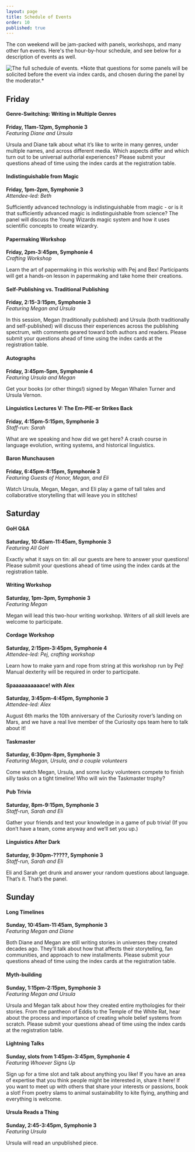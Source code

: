 ```yaml
---
layout: page
title: Schedule of Events
order: 10
published: true
---
```


The con weekend will be jam-packed with panels, workshops, and many other fun events. Here's the hour-by-hour schedule, and see below for a description of events as well.

<img src="{{ site.baseurl }}/images/2022/schedule-full.jpg" alt="The full schedule of events.">
*Note that questions for some panels will be solicited before the event via index cards, and chosen during the panel by the moderator.*

## Friday

#### Genre-Switching: Writing in Multiple Genres 
**Friday, 11am-12pm, Symphonie 3**<br>
*Featuring Diane and Ursula*

Ursula and Diane talk about what it’s like to write in many genres, under multiple names, and across different media. Which aspects differ and which turn out to be universal authorial experiences? Please submit your questions ahead of time using the index cards at the registration table.

#### Indistinguishable from Magic
**Friday, 1pm-2pm, Symphonie 3**<br>
*Attendee-led: Beth*

Sufficiently advanced technology is indistinguishable from magic - or is it that sufficiently advanced magic is indistinguishable from science? The panel will discuss the Young Wizards magic system and how it uses scientific concepts to create wizardry.

#### Papermaking Workshop
**Friday, 2pm-3:45pm, Symphonie 4**<br>
*Crafting Workshop*

Learn the art of papermaking in this workship with Pej and Bex! Participants will get a hands-on lesson in papermaking and take home their creations.

#### Self-Publishing vs. Traditional Publishing
**Friday, 2:15-3:15pm, Symphonie 3**<br>
*Featuring Megan and Ursula*

In this session, Megan (traditionally published) and Ursula (both traditionally and self-published) will discuss their experiences across the publishing spectrum, with comments geared toward both authors and readers. Please submit your questions ahead of time using the index cards at the registration table.

#### Autographs
**Friday, 3:45pm-5pm, Symphonie 4**<br>
*Featuring Ursula and Megan*

Get your books (or other things!) signed by Megan Whalen Turner and Ursula Vernon.

#### Linguistics Lectures V: The Em-PIE-er Strikes Back
**Friday, 4:15pm-5:15pm, Symphonie 3**<br>
*Staff-run: Sarah*

What are we speaking and how did we get here? A crash course in language evolution, writing systems, and historical linguistics.

#### Baron Munchausen
**Friday, 6:45pm-8:15pm, Symphonie 3**<br>
*Featuring Guests of Honor, Megan, and Eli*

Watch Ursula, Megan, Megan, and Eli play a game of tall tales and collaborative storytelling that will leave you in stitches!

## Saturday

#### GoH Q&A
**Saturday, 10:45am-11:45am, Symphonie 3**<br>
*Featuring All GoH*

Exactly what it says on tin: all our guests are here to answer your questions! Please submit your questions ahead of time using the index cards at the registration table.

#### Writing Workshop
**Saturday, 1pm-3pm, Symphonie 3**<br>
*Featuring Megan*

Megan will lead this two-hour writing workshop. Writers of all skill levels are welcome to participate.

#### Cordage Workshop
**Saturday, 2:15pm-3:45pm, Symphonie 4**<br>
*Attendee-led: Pej, crafting workshop*

Learn how to make yarn and rope from string at this workshop run by Pej! Manual dexterity will be required in order to participate.

#### Spaaaaaaaaaace! with Alex
**Saturday, 3:45pm-4:45pm, Symphonie 3**<br>
*Attendee-led: Alex*

August 6th marks the 10th anniversary of the Curiosity rover’s landing on Mars, and we have a real live member of the Curiosity ops team here to talk about it!


#### Taskmaster
**Saturday, 6:30pm-8pm, Symphonie 3**<br>
*Featuring Megan, Ursula, and a couple volunteers*

Come watch Megan, Ursula, and some lucky volunteers compete to finish silly tasks on a tight timeline! Who will win the Taskmaster trophy?

#### Pub Trivia
**Saturday, 8pm-9:15pm, Symphonie 3**<br>
*Staff-run, Sarah and Eli*

Gather your friends and test your knowledge in a game of pub trivia! (If you don’t have a team, come anyway and we’ll set you up.)

#### Linguistics After Dark
**Saturday, 9:30pm-?????, Symphonie 3**<br>
*Staff-run, Sarah and Eli*

Eli and Sarah get drunk and answer your random questions about language. That’s it. That’s the panel.


## Sunday

#### Long Timelines
**Sunday, 10:45am-11:45am, Symphonie 3**<br>
*Featuring Megan and Diane*

Both Diane and Megan are still writing stories in universes they created decades ago. They’ll talk about how that affects their storytelling, fan communities, and approach to new installments. Please submit your questions ahead of time using the index cards at the registration table.

#### Myth-building
**Sunday, 1:15pm-2:15pm, Symphonie 3**<br>
*Featuring Megan and Ursula*

Ursula and Megan talk about how they created entire mythologies for their stories. From the pantheon of Eddis to the Temple of the White Rat, hear about the process and importance of creating whole belief systems from scratch. Please submit your questions ahead of time using the index cards at the registration table.

#### Lightning Talks
**Sunday, slots from 1:45pm-3:45pm, Symphonie 4**<br>
*Featuring Whoever Signs Up*

Sign up for a time slot and talk about anything you like! If you have an area of expertise that you think people might be interested in, share it here! If you want to meet up with others that share your interests or passions, book a slot! From poetry slams to animal sustainability to kite flying, anything and everything is welcome.

#### Ursula Reads a Thing
**Sunday, 2:45-3:45pm, Symphonie 3**<br>
*Featuring Ursula*

Ursula will read an unpublished piece.
















<!-- #### Family Reunion/Meet the Cousins
*Friday, 10:30am*

Meet friends old and new with silly icebreaker games and a cousin scavenger hunt!

#### YW Book Discussion
*Friday, 11:00am*

A semi-structured group discussion about anything and everything Young Wizards. \#notyoudd, spoiler friendly

#### Preliminary Exercises: Yoga
*Friday, 12:00pm*

Get the wizardry flowing with a short YW themed yoga class! All power levels and bodies welcome.

#### Writing Workshop
*Friday, 1:30pm*

Mark Oshiro leads this session on editing and having your work edited, which will include some group editing, collabing, and writing time.

#### Neurodiversity in YW
*Friday, 1:30pm*

Discussion circle about neurodiversity in the YW series, in the fandom, and in ourselves. Open to anyone who identifies as neurodivergent, however you choose to define it. Participation in the discussion is wholly optional, you’re welcome to engage or not however you choose. #notyoudd 

#### Diane Reads/Mark Reads
*Various times, check the schedule above*

Join our GoH for multiple reading sessions over the course of the con—Diane and Mark will read selections of their own works. Mark will also read something from the YW universe.

#### Star Trek Panel ◆
*Friday, 7:00pm*

Diane talks about Star Trek as well as some of her other non-wizardly work.

#### Punel
*Friday, 8:00pm*

A panel of punsters compete against each other in a pun-off. The audience gets to vote by pelting them with crochet tomatoes!

#### Baron Munchausen
*Friday, 8:30pm*

Everyone’s favorite collective storytelling game returns with newer and wackier tales to tell! Featuring our Mark, Diane, and others regaling us with stories of their greatest adventures.

#### Invitational Prep
*Friday, 8:30pm*

If you’re not quite ready to present your project for the Invitational, join us in the quiet hangout space for crafting time and supplies to help get it ready!

#### Invitational
*Saturday, 9:30am*

Present your greatest spell to our panel of Seniors! Come one and all to our wizardly science fair, where attendees will share projects they’ve created to demonstrate both real and wizardly phenomenon. Everyone gets to vote for their favorites, but the final judging will be done by our GoH!

#### Engagement with Canon ◆
*Saturday, 10:00am*

Diane, Mark, and others talk about different ways of engaging with the canon of our favorite works of fiction, including literary criticism, transformative works, and engaging with creators online.

#### Spaaaaace!
*Saturday, 11:15am*

Explore the universe from the comfort of your seat, as Alex and Sky take you through the astronomy of Young Wizards.

#### Science in Sci-Fi ◆
*Saturday, 1:45pm*

Diane and Mark in conversation on how science and sci-fi interact across different mediums, with questions from Kate Howells. 

#### Linguistics: So You Want to Be Carmela
Sarah talks about how sounds make up spoken language, including looking at sounds that are common and uncommon cross-linguistically. *Saturday, 3:00pm*

#### Light, Overshadowed, Evil
*Saturday, 4:30pm*

Lions and tigers and wizards, oh my! Join us for a discussion of wizardly taxonomy as we explore what species may have wizardry, what it looks like for them, and if there are any fully overshadowed species \**coughgeesecough*\* #notyoudd

#### Horror Stories from Publishing
*Saturday, 7:00pm*

Diane and author Lyndsay Ely tell their best/worst stories from the publishing world.

#### CrossingsJam
*Saturday, 8:30pm*

Open mic night returns! Featuring some YW-inspired music and other favorites, as well as poetry and sing-a-longs, come be a part of this musical event.

#### Quiet Hangout Space
Available throughout the con for quiet hangout time. We’ll have some puzzles, crafting supplies, and other quiet activities available. -->
